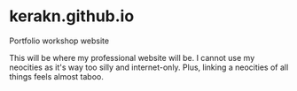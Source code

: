 # kerakn.github.io
Portfolio workshop website 

This will be where my professional website will be. I cannot use my neocities as it's way too silly and internet-only. Plus, linking a neocities of all things feels almost taboo.
